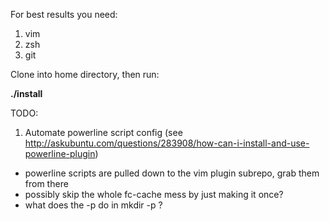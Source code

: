 For best results you need:

1. vim
2. zsh
3. git


Clone into home directory, then run: 

**./install** 

TODO:

1. Automate powerline script config (see http://askubuntu.com/questions/283908/how-can-i-install-and-use-powerline-plugin)
  * powerline scripts are pulled down to the vim plugin subrepo, grab them from there
  * possibly skip the whole fc-cache  mess by just making it once? 
  * what does the -p do in mkdir -p ? 
